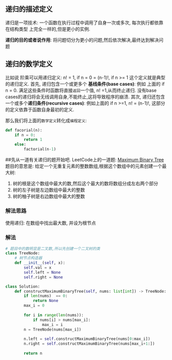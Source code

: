## 递归的描述定义
递归是一项技术: 一个函数在执行过程中调用了自身一次或多次, 每次执行都依靠 在结构类型 上完全一样的,但是更小的实例.

**递归的目的或者说作用**: 将问题切分为更小的问题,然后依次解决,最终达到解决问题
## 递归的数学定义
比如说 阶乘可以用递归定义:
 n!      = 1, if n = 0
         = (n-1)!, if n >= 1 
这个定义就是典型的递归定义.
首先, 递归包含一个或更多个 **基线条件(base cases)**: 例如 上面的 if n = 0. 满足这些条件时函数将直接`返回`一个值, n! =1,从而终止递归. 没有base cases的递归将会无线调用自身,不能终止,这将导致程序的崩溃.
其次, 递归还包含一个或多个**递归条件(recursive cases)**: 例如上面的 if n >=1, n! = (n-1)!, 这部分的定义依靠于函数自身最初的定义.

那么我们将上面的`数学定义`转化成`编程定义`:
```python
def facorial(n):
    if n = 0:
        return 1
    else:
        factorial(n-1)
```
##先从一道有关递归的题开始吧.
LeetCode上的一道题: [Maximum Binary Tree](https://leetcode.com/problems/maximum-binary-tree/)
题目的意思是:
给定一个无重复元素的整数数组,根据这个数组中的元素创建一个最大树:
1. 树的根是这个数组中最大的数,然后这个最大的数将数组分成左右两个部分
2. 树的左子树是左边数组中最大的整数
3. 树的柚子树是右边数组中最大的整数

### 解法思路
使用递归:
在数组中找出最大数, 并设为根节点

### 解法

```python
# 题目中的数明显是二叉数,所以先创建一个二叉树的类
class TreeNode:
    # 树节点构造器
    def __init__(self, x):
        self.val = x
        self.left = None
        self.right = None

class Solution:
    def constructMaximumBinaryTree(self, nums: list[int]) -> TreeNode:
        if len(nums)  == 0:
            return None
        max_i = 0
        
        for i in range(len(nums)):
            if nums[i] > nums[max_i]:
                max_i = i
        n = TreeNode(nums[max_i])
        
        n.left = self.constructMaximumBinaryTree(nums[0:max_i])
        n.right = self.constructMaximumBinaryTree(nums[max_i+1:])
        
        return n
     
```
